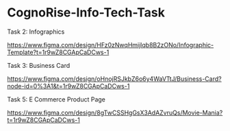 # CognoRise-Info-Tech-Task

Task 2: Infographics

https://www.figma.com/design/HFz0zNwqHmijlqb8B2zONo/Infographic-Template?t=1r9wZ8CGApCaDCws-1

Task 3: Business Card

https://www.figma.com/design/oHnojRSJkbZ6o6y4WaVTtJ/Business-Card?node-id=0%3A1&t=1r9wZ8CGApCaDCws-1

Task 5: E Commerce Product Page

https://www.figma.com/design/8gTwCSSHgGsX3AdAZvruQs/Movie-Mania?t=1r9wZ8CGApCaDCws-1
